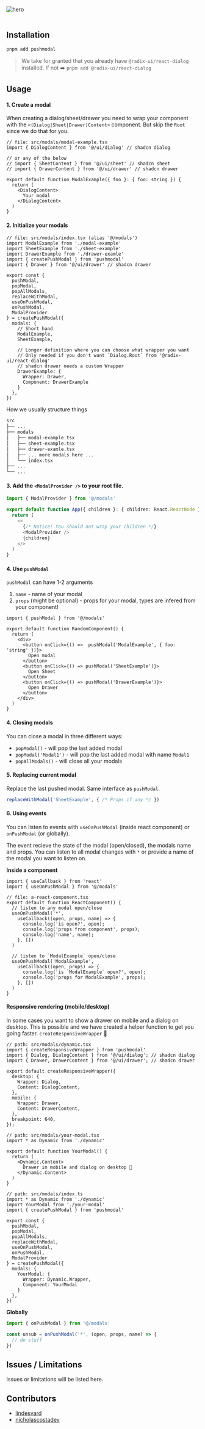 ![hero](github.png)
<br />
<br />

## Installation 

```bash
pnpm add pushmodal
```

> We take for granted that you already have `@radix-ui/react-dialog` installed. If not ➡️ `pnpm add @radix-ui/react-dialog`

## Usage

#### 1. Create a modal

When creating a dialog/sheet/drawer you need to wrap your component with the `<(Dialog|Sheet|Drawer)Content>` component. But skip the `Root` since we do that for you.

```tsx
// file: src/modals/modal-example.tsx
import { DialogContent } from '@/ui/dialog' // shadcn dialog

// or any of the below
// import { SheetContent } from '@/ui/sheet' // shadcn sheet
// import { DrawerContent } from '@/ui/drawer' // shadcn drawer

export default function ModalExample({ foo }: { foo: string }) {
  return (
    <DialogContent>
      Your modal
    </DialogContent>
  )
}
```


####  2. Initialize your modals

```tsx
// file: src/modals/index.tsx (alias '@/modals')
import ModalExample from './modal-example'
import SheetExample from './sheet-example'
import DrawerExample from './drawer-examle'
import { createPushModal } from 'pushmodal'
import { Drawer } from '@/ui/drawer' // shadcn drawer

export const {
  pushModal,
  popModal,
  popAllModals,
  replaceWithModal,
  useOnPushModal,
  onPushModal,
  ModalProvider
} = createPushModal({
  modals: {
    // Short hand
    ModalExample,
    SheetExample,

    // Longer definition where you can choose what wrapper you want
    // Only needed if you don't want `Dialog.Root` from '@radix-ui/react-dialog'
    // shadcn drawer needs a custom Wrapper
    DrawerExample: {
      Wrapper: Drawer,
      Component: DrawerExample
    }
  },
})
```

How we usually structure things

```md
src
├── ...
├── modals
│   ├── modal-example.tsx
│   ├── sheet-example.tsx
│   ├── drawer-examle.tsx
│   ├── ... more modals here ...
│   └── index.tsx
├── ...
└── ...
```

#### 3. Add the `<ModalProvider />` to your root file.

```ts
import { ModalProvider } from '@/modals' 

export default function App({ children }: { children: React.ReactNode }) {
  return (
    <>
      {/* Notice! You should not wrap your children */}
      <ModalProvider />
      {children}
    </>
  )
}
```

#### 4. Use `pushModal`

`pushModal` can have 1-2 arguments

1. `name` - name of your modal 
2. `props` (might be optional) - props for your modal, types are infered from your component!

```tsx
import { pushModal } from '@/modals' 

export default function RandomComponent() {
  return (
    <div>
      <button onClick={() =>  pushModal('ModalExample', { foo: 'string' })}>
        Open modal
      </button>
      <button onClick={() => pushModal('SheetExample')}>
        Open Sheet
      </button>
      <button onClick={() => pushModal('DrawerExample')}>
        Open Drawer
      </button>
    </div>
  )
}
```

#### 4. Closing modals

You can close a modal in three different ways:

- `popModal()` - will pop the last added modal
- `popModal('Modal1')` - will pop the last added modal with name `Modal1`
- `popAllModals()` - will close all your modals

#### 5. Replacing current modal

Replace the last pushed modal. Same interface as `pushModal`.

```ts
replaceWithModal('SheetExample', { /* Props if any */ })
```

#### 6. Using events

You can listen to events with `useOnPushModal` (inside react component) or `onPushModal` (or globally).

The event recieve the state of the modal (open/closed), the modals name and props. You can listen to all modal changes with `*` or provide a name of the modal you want to listen on.

**Inside a component**

```tsx
import { useCallback } from 'react'
import { useOnPushModal } from '@/modals'

// file: a-react-component.tsx
export default function ReactComponent() {
  // listen to any modal open/close
  useOnPushModal('*', 
    useCallback((open, props, name) => {
      console.log('is open?', open);
      console.log('props from component', props);
      console.log('name', name);
    }, [])
  )
  
  // listen to `ModalExample` open/close
  useOnPushModal('ModalExample', 
    useCallback((open, props) => {
      console.log('is `ModalExample` open?', open);
      console.log('props for ModalExample', props);
    }, [])
  )
}
```

#### Responsive rendering (mobile/desktop)

In some cases you want to show a drawer on mobile and a dialog on desktop. This is possible and we have created a helper function to get you going faster. `createResponsiveWrapper` 💪 

```tsx
// path: src/modals/dynamic.tsx
import { createResponsiveWrapper } from 'pushmodal'
import { Dialog, DialogContent } from '@/ui/dialog'; // shadcn dialog
import { Drawer, DrawerContent } from '@/ui/drawer'; // shadcn drawer

export default createResponsiveWrapper({
  desktop: {
    Wrapper: Dialog,
    Content: DialogContent,
  },
  mobile: {
    Wrapper: Drawer,
    Content: DrawerContent,
  },
  breakpoint: 640,
});

// path: src/modals/your-modal.tsx
import * as Dynamic from './dynamic'

export default function YourModal() {
  return (
    <Dynamic.Content>
      Drawer in mobile and dialog on desktop 🤘
    </Dynamic.Content>
  )
}

// path: src/modals/index.ts
import * as Dynamic from './dynamic'
import YourModal from './your-modal'
import { createPushModal } from 'pushmodal'

export const {
  pushModal,
  popModal,
  popAllModals,
  replaceWithModal,
  useOnPushModal,
  onPushModal,
  ModalProvider
} = createPushModal({
  modals: {
    YourModal: {
      Wrapper: Dynamic.Wrapper,
      Component: YourModal
    }
  },
})
```

**Globally**

```ts
import { onPushModal } from '@/modals'

const unsub = onPushModal('*', (open, props, name) => {
  // do stuff
})
```

## Issues / Limitations

Issues or limitations will be listed here.

## Contributors

- [lindesvard](https://github.com/lindesvard)
- [nicholascostadev](https://github.com/nicholascostadev)